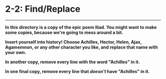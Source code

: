 # 2-2: Find/Replace
---

**In this directory is a copy of the epic poem Iliad. You might want to make some copies, because we're going to mess around a bit.**

**Insert yourself into history! Choose Achilles, Hector, Helen, Ajax, Agamemnon, or any other character you like, and replace that name with your own.**

**In another copy, remove every line with the word "Achilles" in it.**

**In one final copy, remove every line that _doesn't_ have "Achilles" in it.**
